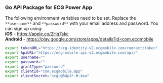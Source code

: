 ### Go API Package for ECG Power App
The following environment variables need to be set. Replace the `**username**` and `**password**` with your email address and password. You can sign up using:<br/>
**iOS** - https://apple.co/2Hq7skc <br/>
**Android** - https://play.google.com/store/apps/details?id=com.ecgmobile

```bash
export tokenURL="https://ecg-identity-v2.ecgmobile.com/connect/token"
export ApiURL="https://ecg-mobile-api-v2.ecgmobile.com/api/"
export username=""
export password=""
export grantType="password"
export clientId="com.ecgmobile.app"
export clientSecret="ecg-@54p8*-#~4ew"
```
